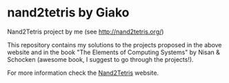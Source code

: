 # nand2tetris by Giako
Nand2Tetris project by me (see http://nand2tetris.org/)

This repository contains my solutions to the projects proposed in the above website and in the book "The Elements of Computing
Systems" by Nisan & Schocken (awesome book, I suggest to go through the projects!).

For more information check the [Nand2Tetris](http://nand2tetris.org/) website.
